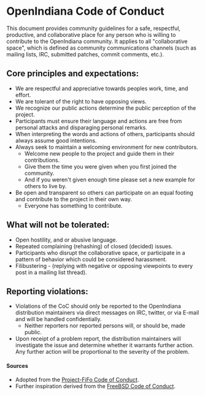 <!--

The contents of this Documentation are subject to the Public Documentation License Version 1.01
(the "License"); you may only use this Documentation if you comply with the terms of this License.
A copy of the License is available at http://illumos.org/license/PDL.

The Original Documentation is _________________.

The Initial Writer of the Original Documentation is Michael Kruger Copyright (C) 2016 [Insert year(s)].
All Rights Reserved. (Initial Writer contact(s):________________[Insert hyperlink/alias]).

Contributor(s): ______________________________________.

Portions created by ______ are Copyright (C)_________[Insert year(s)].
All Rights Reserved. (Contributor contact(s):________________[Insert hyperlink/alias]).

-->

# OpenIndiana Code of Conduct

This document provides community guidelines for a safe, respectful, productive, and collaborative place for any person who is willing to contribute to the OpenIndiana community.
It applies to all "collaborative space", which is defined as community communications channels (such as mailing lists, IRC, submitted patches, commit comments, etc.).


## Core principles and expectations:

* We are respectful and appreciative towards peoples work, time, and effort.
* We are tolerant of the right to have opposing views.
* We recognize our public actions determine the public perception of the project.
* Participants must ensure their language and actions are free from personal attacks and disparaging personal remarks.
* When interpreting the words and actions of others, participants should always assume good intentions.
* Always seek to maintain a welcoming environment for new contributors.
    * Welcome new people to the project and guide them in their contributions.
    * Give them the time you were given when you first joined the community.
    * And if you weren't given enough time please set a new example for others to live by.
* Be open and transparent so others can participate on an equal footing and contribute to the project in their own way.
    * Everyone has something to contribute.


## What will not be tolerated:

* Open hostility, and or abusive language.
* Repeated complaining (rehashing) of closed (decided) issues.
* Participants who disrupt the collaborative space, or participate in a pattern of behavior which could be considered harassment.
* Filibustering - (replying with negative or opposing viewpoints to every post in a mailing list thread).


## Reporting violations:

* Violations of the CoC should only be reported to the OpenIndiana distribution maintainers via direct messages on IRC, twitter, or via E-mail and will be handled confidentially.
    * Neither reporters nor reported persons will, or should be, made public.
* Upon receipt of a problem report, the distribution maintainers will investigate the issue and determine whether it warrants further action.
Any further action will be proportional to the severity of the problem.


#### Sources

* Adopted from the [Project-FiFo Code of Conduct](https://project-fifo.net/coc.html).
* Further inspiration derived from the [FreeBSD Code of Conduct](https://www.freebsd.org/internal/code-of-conduct.html).

